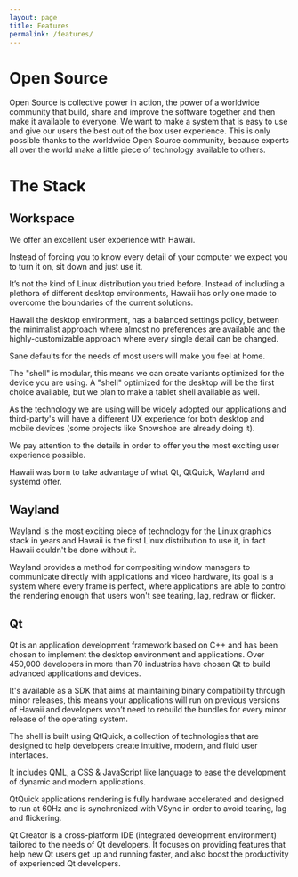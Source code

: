 ```yaml
---
layout: page
title: Features
permalink: /features/
---
```


# Open Source

Open Source is collective power in action, the power of a worldwide community
that build, share and improve the software together and then make it available
to everyone. We want to make a system that is easy to use and give our users
the best out of the box user experience. This is only possible thanks to the
worldwide Open Source community, because experts all over the world make a
little piece of technology available to others.

# The Stack


## Workspace

We offer an excellent user experience with Hawaii.

Instead of forcing you to know every detail of your computer we expect you to
turn it on, sit down and just use it.

It’s not the kind of Linux distribution you tried before.
Instead of including a plethora of different desktop environments,
Hawaii has only one made to overcome the boundaries of the current solutions.

Hawaii the desktop environment, has a balanced settings policy, between the
minimalist approach where almost no preferences are available and the
highly-customizable approach where every single detail can be changed.

Sane defaults for the needs of most users will make you feel at home.

The "shell" is modular, this means we can create variants optimized for
the device you are using. A "shell" optimized for the desktop will be the
first choice available, but we plan to make a tablet shell available as well.

As the technology we are using will be widely adopted our applications and
third-party's will have a different UX experience for both desktop and mobile
devices (some projects like Snowshoe are already doing it).

We pay attention to the details in order to offer you the most exciting user
experience possible.

Hawaii was born to take advantage of what Qt, QtQuick, Wayland and systemd offer.

## Wayland

Wayland is the most exciting piece of technology for the Linux graphics stack in
years and Hawaii is the first Linux distribution to use it, in fact Hawaii couldn't
be done without it.

Wayland provides a method for compositing window managers to communicate directly
with applications and video hardware, its goal is a system where every frame is
perfect, where applications are able to control the rendering enough that users
won't see tearing, lag, redraw or flicker.

## Qt

Qt is an application development framework based on C++ and has been chosen to
implement the desktop environment and applications. Over 450,000 developers in
more than 70 industries have chosen Qt to build advanced applications and devices.

It's available as a SDK that aims at maintaining binary compatibility through
minor releases, this means your applications will run on previous versions of
Hawaii and developers won’t need to rebuild the bundles for every minor release
of the operating system.

The shell is built using QtQuick, a collection of technologies that are designed
to help developers create intuitive, modern, and fluid user interfaces.

It includes QML, a CSS & JavaScript like language to ease the development of
dynamic and modern applications.

QtQuick applications rendering is fully hardware accelerated and designed to
run at 60Hz and is synchronized with VSync in order to avoid tearing, lag and flickering.

Qt Creator is a cross-platform IDE (integrated development environment) tailored
to the needs of Qt developers. It focuses on providing features that help new
Qt users get up and running faster, and also boost the productivity of
experienced Qt developers.
